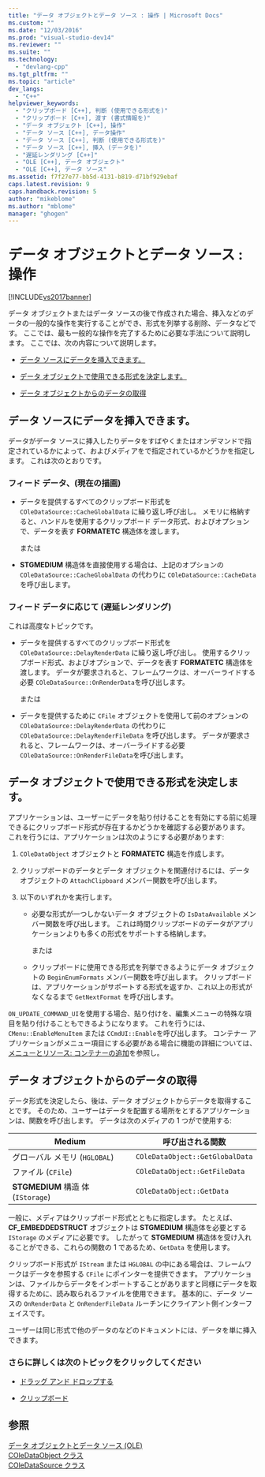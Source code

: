 ```yaml
---
title: "データ オブジェクトとデータ ソース : 操作 | Microsoft Docs"
ms.custom: ""
ms.date: "12/03/2016"
ms.prod: "visual-studio-dev14"
ms.reviewer: ""
ms.suite: ""
ms.technology: 
  - "devlang-cpp"
ms.tgt_pltfrm: ""
ms.topic: "article"
dev_langs: 
  - "C++"
helpviewer_keywords: 
  - "クリップボード [C++], 判断 (使用できる形式を)"
  - "クリップボード [C++], 渡す (書式情報を)"
  - "データ オブジェクト [C++], 操作"
  - "データ ソース [C++], データ操作"
  - "データ ソース [C++], 判断 (使用できる形式を)"
  - "データ ソース [C++], 挿入 (データを)"
  - "遅延レンダリング [C++]"
  - "OLE [C++], データ オブジェクト"
  - "OLE [C++], データ ソース"
ms.assetid: f7f27e77-bb5d-4131-b819-d71bf929ebaf
caps.latest.revision: 9
caps.handback.revision: 5
author: "mikeblome"
ms.author: "mblome"
manager: "ghogen"
---
```

# データ オブジェクトとデータ ソース : 操作
[!INCLUDE[vs2017banner](../assembler/inline/includes/vs2017banner.md)]

データ オブジェクトまたはデータ ソースの後で作成された場合、挿入などのデータの一般的な操作を実行することができ、形式を列挙する削除、データなどです。  ここでは、最も一般的な操作を完了するために必要な手法について説明します。  ここでは、次の内容について説明します。  
  
-   [データ ソースにデータを挿入できます。](#_core_inserting_data_into_a_data_source)  
  
-   [データ オブジェクトで使用できる形式を決定します。](#_core_determining_the_formats_available_in_a_data_object)  
  
-   [データ オブジェクトからのデータの取得](#_core_retrieving_data_from_a_data_object)  
  
##  <a name="_core_inserting_data_into_a_data_source"></a> データ ソースにデータを挿入できます。  
 データがデータ ソースに挿入したりデータをすばやくまたはオンデマンドで指定されているかによって、およびメディアをで指定されているかどうかを指定します。  これは次のとおりです。  
  
### フィード データ、\(現在の描画\)  
  
-   データを提供するすべてのクリップボード形式を `COleDataSource::CacheGlobalData` に繰り返し呼び出し。  メモリに格納すると、ハンドルを使用するクリップボード データ形式、およびオプションで、データを表す **FORMATETC** 構造体を渡します。  
  
     または  
  
-   **STGMEDIUM** 構造体を直接使用する場合は、上記のオプションの `COleDataSource::CacheGlobalData` の代わりに `COleDataSource::CacheData` を呼び出します。  
  
### フィード データに応じて \(遅延レンダリング\)  
 これは高度なトピックです。  
  
-   データを提供するすべてのクリップボード形式を `COleDataSource::DelayRenderData` に繰り返し呼び出し。  使用するクリップボード形式、およびオプションで、データを表す **FORMATETC** 構造体を渡します。  データが要求されると、フレームワークは、オーバーライドする必要 `COleDataSource::OnRenderData`を呼び出します。  
  
     または  
  
-   データを提供するために `CFile` オブジェクトを使用して前のオプションの `COleDataSource::DelayRenderData` の代わりに `COleDataSource::DelayRenderFileData` を呼び出します。  データが要求されると、フレームワークは、オーバーライドする必要 `COleDataSource::OnRenderFileData`を呼び出します。  
  
##  <a name="_core_determining_the_formats_available_in_a_data_object"></a> データ オブジェクトで使用できる形式を決定します。  
 アプリケーションは、ユーザーにデータを貼り付けることを有効にする前に処理できるにクリップボード形式が存在するかどうかを確認する必要があります。  これを行うには、アプリケーションは次のようにする必要があります:  
  
1.  `COleDataObject` オブジェクトと **FORMATETC** 構造を作成します。  
  
2.  クリップボードのデータとデータ オブジェクトを関連付けるには、データ オブジェクトの `AttachClipboard` メンバー関数を呼び出します。  
  
3.  以下のいずれかを実行します。  
  
    -   必要な形式が一つしかないデータ オブジェクトの `IsDataAvailable` メンバー関数を呼び出します。  これは時間クリップボードのデータがアプリケーションよりも多くの形式をサポートする格納します。  
  
         または  
  
    -   クリップボードに使用できる形式を列挙できるようにデータ オブジェクトの `BeginEnumFormats` メンバー関数を呼び出します。  クリップボードは、アプリケーションがサポートする形式を返すか、これ以上の形式がなくなるまで `GetNextFormat` を呼び出します。  
  
 `ON_UPDATE_COMMAND_UI`を使用する場合、貼り付けを、編集メニューの特殊な項目を貼り付けることもできるようになります。  これを行うには、`CMenu::EnableMenuItem` または `CCmdUI::Enable`を呼び出します。  コンテナー アプリケーションがメニュー項目にする必要がある場合に機能の詳細については、[メニューとリソース: コンテナーの追加](../mfc/menus-and-resources-container-additions.md)を参照し。  
  
##  <a name="_core_retrieving_data_from_a_data_object"></a> データ オブジェクトからのデータの取得  
 データ形式を決定したら、後は、データ オブジェクトからデータを取得することです。  そのため、ユーザーはデータを配置する場所をとするアプリケーションは、関数を呼び出します。  データは次のメディアの 1 つがで使用する:  
  
|Medium|呼び出される関数|  
|------------|--------------|  
|グローバル メモリ \(`HGLOBAL`\)|`COleDataObject::GetGlobalData`|  
|ファイル \(`CFile`\)|`COleDataObject::GetFileData`|  
|**STGMEDIUM** 構造 体 \(`IStorage`\)|`COleDataObject::GetData`|  
  
 一般に、メディアはクリップボード形式とともに指定します。  たとえば、**CF\_EMBEDDEDSTRUCT** オブジェクトは **STGMEDIUM** 構造体を必要とする `IStorage` のメディアに必要です。  したがって **STGMEDIUM** 構造体を受け入れることができる、これらの関数の 1 であるため、`GetData` を使用します。  
  
 クリップボード形式が `IStream` または `HGLOBAL` の中にある場合は、フレームワークはデータを参照する `CFile` にポインターを提供できます。  アプリケーションは、ファイルからデータをインポートすることがありますと同様にデータを取得するために、読み取られるファイルを使用できます。  基本的に、データ ソースの `OnRenderData` と `OnRenderFileData` ルーチンにクライアント側インターフェイスです。  
  
 ユーザーは同じ形式で他のデータのなどのドキュメントには、データを単に挿入できます。  
  
### さらに詳しくは次のトピックをクリックしてください  
  
-   [ドラッグ アンド ドロップする](../mfc/drag-and-drop-ole.md)  
  
-   [クリップボード](../mfc/clipboard.md)  
  
## 参照  
 [データ オブジェクトとデータ ソース \(OLE\)](../mfc/data-objects-and-data-sources-ole.md)   
 [COleDataObject クラス](../mfc/reference/coledataobject-class.md)   
 [COleDataSource クラス](../mfc/reference/coledatasource-class.md)